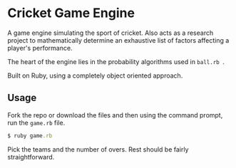 # Cricket Game Engine

A game engine simulating the sport of cricket. Also acts as a research project to mathematically determine an exhaustive list of factors affecting a player's performance.

The heart of the engine lies in the probability algorithms used in ```ball.rb ```.

Built on Ruby, using a completely object oriented approach. 

## Usage ##

Fork the repo or download the files and then using the command prompt, run the ```game.rb``` file.

```ruby
$ ruby game.rb
```

Pick the teams and the number of overs. Rest should be fairly straightforward.
